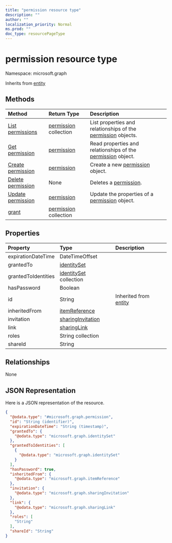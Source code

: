 ```yaml
---
title: "permission resource type"
description: ""
author: ""
localization_priority: Normal
ms.prod: ""
doc_type: resourcePageType
---
```


# permission resource type


Namespace: microsoft.graph




Inherits from [entity](../resources/entity.md)

## Methods
|Method|Return Type|Description|
|:---|:---|:---|
|[List permissions](../api/permission-list.md)|[permission](../resources/permission.md) collection|List properties and relationships of the [permission](../resources/permission.md) objects.|
|[Get permission](../api/permission-get.md)|[permission](../resources/permission.md)|Read properties and relationships of the [permission](../resources/permission.md) object.|
|[Create permission](../api/permission-create.md)|[permission](../resources/permission.md)|Create a new [permission](../resources/permission.md) object.|
|[Delete permission](../api/permission-delete.md)|None|Deletes a [permission](../resources/permission.md).|
|[Update permission](../api/permission-update.md)|[permission](../resources/permission.md)|Update the properties of a [permission](../resources/permission.md) object.|
|[grant](../api/permission-grant.md)|[permission](../resources/permission.md) collection||

## Properties
|Property|Type|Description|
|:---|:---|:---|
|expirationDateTime|DateTimeOffset||
|grantedTo|[identitySet](../resources/identityset.md)||
|grantedToIdentities|[identitySet](../resources/identityset.md) collection||
|hasPassword|Boolean||
|id|String| Inherited from [entity](../resources/entity.md)|
|inheritedFrom|[itemReference](../resources/itemreference.md)||
|invitation|[sharingInvitation](../resources/sharinginvitation.md)||
|link|[sharingLink](../resources/sharinglink.md)||
|roles|String collection||
|shareId|String||

## Relationships
None

## JSON Representation
Here is a JSON representation of the resource.
<!-- {
  "blockType": "resource",
  "keyProperty": "id",
  "@odata.type": "microsoft.graph.permission",
  "baseType": "microsoft.graph.entity",
  "openType": false
}
-->
``` json
{
  "@odata.type": "#microsoft.graph.permission",
  "id": "String (identifier)",
  "expirationDateTime": "String (timestamp)",
  "grantedTo": {
    "@odata.type": "microsoft.graph.identitySet"
  },
  "grantedToIdentities": [
    {
      "@odata.type": "microsoft.graph.identitySet"
    }
  ],
  "hasPassword": true,
  "inheritedFrom": {
    "@odata.type": "microsoft.graph.itemReference"
  },
  "invitation": {
    "@odata.type": "microsoft.graph.sharingInvitation"
  },
  "link": {
    "@odata.type": "microsoft.graph.sharingLink"
  },
  "roles": [
    "String"
  ],
  "shareId": "String"
}
```

